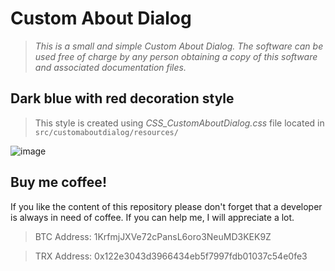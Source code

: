 # Custom About Dialog

> *This is a small and simple Custom About Dialog. The software can be used free of charge by any person obtaining a copy of this software and associated documentation files.*

## Dark blue with red decoration style
> This style is created using *CSS_CustomAboutDialog.css* file located in `src/customaboutdialog/resources/`

![image](https://user-images.githubusercontent.com/16362429/38081456-ca1d17b0-334c-11e8-9a66-ca795a4599e9.png)


## Buy me coffee!
If you like the content of this repository please don't forget that a developer is always in need of coffee. If you can help me, I will appreciate a lot.

> BTC Address: 1KrfmjJXVe72cPansL6oro3NeuMD3KEK9Z

> TRX Address: 0x122e3043d3966434eb5f7997fdb01037c54e0fe3

